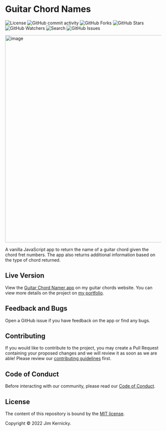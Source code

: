 # Guitar Chord Names

![License](https://img.shields.io/github/license/Kernix13/guitar-chord-names?style=flat-square)
![GitHub commit activity](https://img.shields.io/github/commit-activity/y/Kernix13/guitar-chord-names?style=flat-square)
![GitHub Forks](https://img.shields.io/github/forks/Kernix13/guitar-chord-names?style=social)
![GitHub Stars](https://img.shields.io/github/stars/Kernix13/guitar-chord-names?style=social)
![GitHub Watchers](https://img.shields.io/github/watchers/Kernix13/guitar-chord-names?style=social)
![Search](https://img.shields.io/github/search/Kernix13/guitar-chord-names/guitar?style=flat-square)
![GitHub Issues](https://img.shields.io/github/issues/Kernix13/guitar-chord-names?style=flat-square)

<!-- ![GitHub Forks](https://img.shields.io/github/forks/Kernix13/guitar-chord-names?style=flat-square) -->
<!-- ![GitHub language count](https://img.shields.io/github/languages/count/Kernix13/guitar-chord-names?style=flat-square) -->
<!-- ![GitHub top language](https://img.shields.io/github/languages/top/Kernix13/guitar-chord-names?style=flat-square) -->
<!-- ![GitHub contributors](https://img.shields.io/github/contributors/Kernix13/guitar-chord-names?style=flat-square) -->

<img width="668" alt="image" align="center" src="https://user-images.githubusercontent.com/66497948/225341209-5a47248e-cc5b-456f-9df3-ccc2401b29b3.png">

<br>

A vanilla JavaScript app to return the name of a guitar chord given the chord fret numbers. The app also returns additional information based on the type of chord returned.

## Live Version

View the [Guitar Chord Namer app](https://everyguitarchord.com/what-chord-is-this.html) on my guitar chords website. You can view more details on the project on [my portfolio](https://courageous-cuchufli-816711.netlify.app/).

## Feedback and Bugs

Open a GitHub issue if you have feedback on the app or find any bugs.

<!-- ## Features in development

I plan to eventually add the following features:

1. Figure out how to show the last selected tuning
1. Find scales that have most of the notes in the chord for more choices for soloing.
1. SVG chord shape for the chord the user enters.
1. The names of chords for non-chord tone slash chords. For example, `C\D♭` equals `D♭m-maj7♭5`. Right now, entering frets #'s for C-E-G-D♭ would return `D♭m-maj7♭5`.
1. Chord substitutes for the user chord. For example, a C major triad would show chords like `A7♯9`, `Am9`, `Am11`, etc.
1. Tritone substitutes: the ability to enter a tritone interval like `B-F` and get a list of any chord in any key that has those notes.

Check out my website [Every Guitar Chord](https://everyguitarchord.com/ 'Every Guitar Chord website') for quality blog posts and PDF files for download. -->

<!-- ## Comparison sites

To see how my guitar chord namer compares to other sites, then do the following on the links below:

- Enter the notes/frets for an A7♭9 or E7♭5, or some other chord which have both a **♯** and **♭** in the chord. Compare their results to mine.

Here are links to the sites on page 1 of the SERPs using "Guitar Chord Namer" as the search term:

1. **all guitar chords** (**Good**): https://www.all-guitar-chords.com/chords/identifier
1. jGuitar (Ok): https://jguitar.com/chordname
1. SCALESCHORDS (Ok): https://www.scales-chords.com/chord-namer/
1. Oolimo (Ok): https://www.oolimo.de/gitarrenakkorde/analysieren
1. Guitar Chord Finder (Ok): https://www.guitar-chord-finder.com/
1. _jam play_ (_Bad_): https://jamplay.com/tools/guitar-chord-finder
1. _MusicTheorySite_ (_Bad_): http://musictheorysite.com/namethatchord/ -->

## Contributing

If you would like to contribute to the project, you may create a Pull Request containing your proposed changes and we will review it as soon as we are able! Please review our [contributing guidelines](https://github.com/Kernix13/guitar-chord-names/blob/master/CONTRIBUTING.md) first.

## Code of Conduct

Before interacting with our community, please read our [Code of Conduct](https://github.com/Kernix13/guitar-chord-names/blob/master/CODE_OF_CONDUCT.md).

## License

The content of this repository is bound by the [MIT license](https://github.com/Kernix13/guitar-chord-names/blob/master/LICENSE).

Copyright © 2022 Jim Kernicky.
